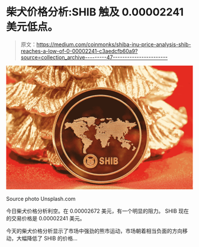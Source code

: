 # 柴犬价格分析:SHIB 触及 0.00002241 美元低点。

> 原文：<https://medium.com/coinmonks/shiba-inu-price-analysis-shib-reaches-a-low-of-0-00002241-c3aedcfb60a9?source=collection_archive---------47----------------------->

![](img/3146abe6711f5bb1fa40d0a6fc91802a.png)

Source photo Unsplash.com

今日柴犬价格分析利空。在 0.00002672 美元，有一个明显的阻力。
SHIB 现在的交易价格是 0.00002241 美元。

今天的柴犬价格分析显示了市场中强劲的熊市运动，市场朝着相当负面的方向移动，大幅降低了 SHIB 的价格…